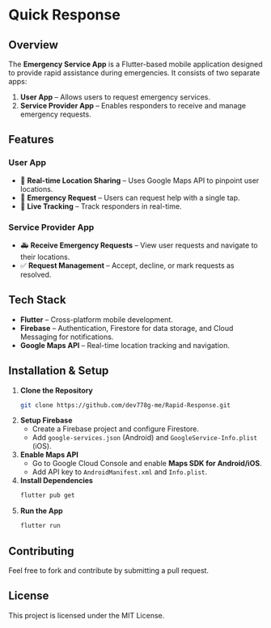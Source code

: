 # Quick Response

## Overview
The **Emergency Service App** is a Flutter-based mobile application designed to provide rapid assistance during emergencies. It consists of two separate apps:
1. **User App** – Allows users to request emergency services.
2. **Service Provider App** – Enables responders to receive and manage emergency requests.

## Features
### User App
- 📍 **Real-time Location Sharing** – Uses Google Maps API to pinpoint user locations.
- 🚨 **Emergency Request** – Users can request help with a single tap.
- 📡 **Live Tracking** – Track responders in real-time.


### Service Provider App
- 🚑 **Receive Emergency Requests** – View user requests and navigate to their locations.
- ✅ **Request Management** – Accept, decline, or mark requests as resolved.


## Tech Stack
- **Flutter** – Cross-platform mobile development.
- **Firebase** – Authentication, Firestore for data storage, and Cloud Messaging for notifications.
- **Google Maps API** – Real-time location tracking and navigation.


## Installation & Setup
1. **Clone the Repository**
   ```bash
   git clone https://github.com/dev778g-me/Rapid-Response.git
   
   ```
2. **Setup Firebase**
   - Create a Firebase project and configure Firestore.
   - Add `google-services.json` (Android) and `GoogleService-Info.plist` (iOS).
3. **Enable Maps API**
   - Go to Google Cloud Console and enable **Maps SDK for Android/iOS**.
   - Add API key to `AndroidManifest.xml` and `Info.plist`.
4. **Install Dependencies**
   ```bash
   flutter pub get
   ```
5. **Run the App**
   ```bash
   flutter run
   ```

## Contributing
Feel free to fork and contribute by submitting a pull request.

## License
This project is licensed under the MIT License.

